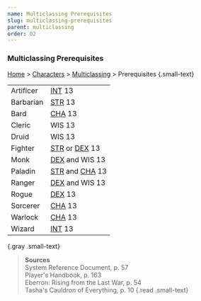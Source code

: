 ```yaml
---
name: Multiclassing Prerequisites
slug: multiclassing-prerequisites
parent: multiclassing
order: 02
---
```

### Multiclassing Prerequisites

[Home](dm-operations-center) > [Characters](characters) > [Multiclassing](multiclassing) > Prerequisites {.small-text}

|           |                |
| --------- | -------------- |
| Artificer | [INT](INTELLIGENCE) 13         |
| Barbarian | [STR](STRENGTH) 13         |
| Bard      | [CHA](CHARISMA) 13         |
| Cleric    | WIS 13         |
| Druid     | WIS 13         |
| Fighter   | [STR](STRENGTH) or [DEX](DEXTERITY) 13  |
| Monk      | [DEX](DEXTERITY) and WIS 13 |
| Paladin   | [STR](STRENGTH) and [CHA](CHARISMA) 13 |
| Ranger    | [DEX](DEXTERITY) and WIS 13 |
| Rogue     | [DEX](DEXTERITY) 13         |
| Sorcerer  | [CHA](CHARISMA) 13         |
| Warlock   | [CHA](CHARISMA) 13         |
| Wizard    | [INT](INTELLIGENCE) 13         |
{.gray .small-text}

> **Sources** <br/>
> System Reference Document, p. 57<br/>
> Player's Handbook, p. 163<br/>
> Eberron: Rising from the Last War, p. 54<br/>
> Tasha's Cauldron of Everything, p. 10
{.read .small-text}


